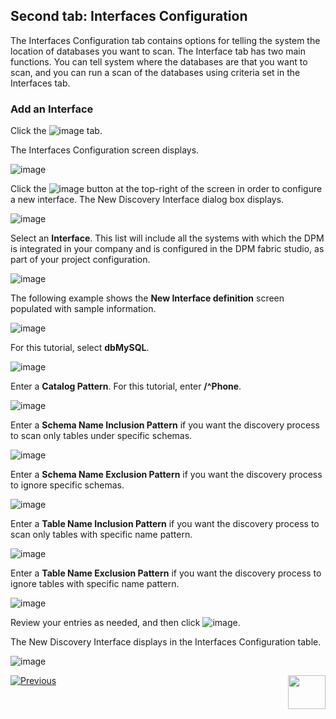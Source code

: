 ## Second tab: Interfaces Configuration

The Interfaces Configuration tab contains options for telling the system the location of databases you want to scan. The Interface tab has two main functions. You can tell system where the databases are that you want to scan, and you can run a scan of the databases using criteria set in the Interfaces tab.

### Add an Interface

Click the ![image](../images/07_13_Discovery_InterfacesTab2.jpg) tab. 

The Interfaces Configuration screen displays.

![image](../images/07_13_Discovery_InterfacesTab_Screen.jpg)

Click the ![image](../images/07_13_Discovery_InterfacesTab_CreateNew.jpg) button at the top-right of the screen in order to configure a new interface. The New Discovery Interface dialog box displays. 

![image](../images/07_13_Discovery_InterfacesTab_CreateNew2.jpg)

Select an **Interface**. This list will include all the systems with which the DPM is integrated in your company and is configured in the DPM fabric studio, as part of your project configuration.

![image](../images/07_13_Discovery_InterfacesTab_CreateNew3.jpg)

The following example shows the **New Interface definition** screen populated with sample information.

![image](../images/07_13_Discovery_InterfacesTab_CreateNew9.jpg)

For this tutorial, select **dbMySQL**.

![image](../images/07_13_Discovery_InterfacesTab_CreateNew4.jpg)

Enter a **Catalog Pattern**. For this tutorial, enter **/^Phone**. 

![image](../images/07_13_Discovery_InterfacesTab_CreateNew5.jpg)

Enter a **Schema Name Inclusion Pattern** if you want the discovery process to scan only tables under specific schemas. 

![image](../images/07_13_Discovery_InterfacesTab_CreateNew6.jpg)

Enter a **Schema Name Exclusion Pattern** if you want the discovery process to ignore specific schemas.  

![image](../images/07_13_Discovery_InterfacesTab_CreateNew7.jpg)

Enter a **Table Name Inclusion Pattern** if you want the discovery process to scan only tables with specific name pattern.

![image](../images/07_13_Discovery_InterfacesTab_CreateNew8.jpg)

Enter a **Table Name Exclusion Pattern** if you want the discovery process to ignore tables with specific name pattern.

![image](../images/07_13_Discovery_InterfacesTab_CreateNew9.jpg)

Review your entries as needed, and then click ![image](../images/08_ICON_Save.jpg).

The New Discovery Interface displays in the Interfaces Configuration table. 

![image](../images/07_13_Discovery_InterfacesTab_CreateNew11.jpg)



[![Previous](../images/Previous.png)]( 03_03_05_Discovery_NewMatchingRule_DataSample.md)[<img align="right" width="60" height="54" src="../images/Next.png">](05_Discovery_SubmitDiscoveryRequest.md)
